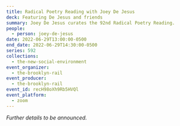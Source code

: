 ```yaml
---
title: Radical Poetry Reading with Joey De Jesus
deck: Featuring De Jesus and friends
summary: Joey De Jesus curates the 92nd Radical Poetry Reading.
people:
  - person: joey-de-jesus
date: 2022-06-29T13:00:00-0500
end_date: 2022-06-29T14:30:00-0500
series: 592
collections:
  - the-new-social-environment
event_organizer:
  - the-brooklyn-rail
event_producer:
  - the-brooklyn-rail
event_id: recH98oXh9Rb5HVQl
event_platform:
  - zoom
---
```

*Further details to be announced.*
